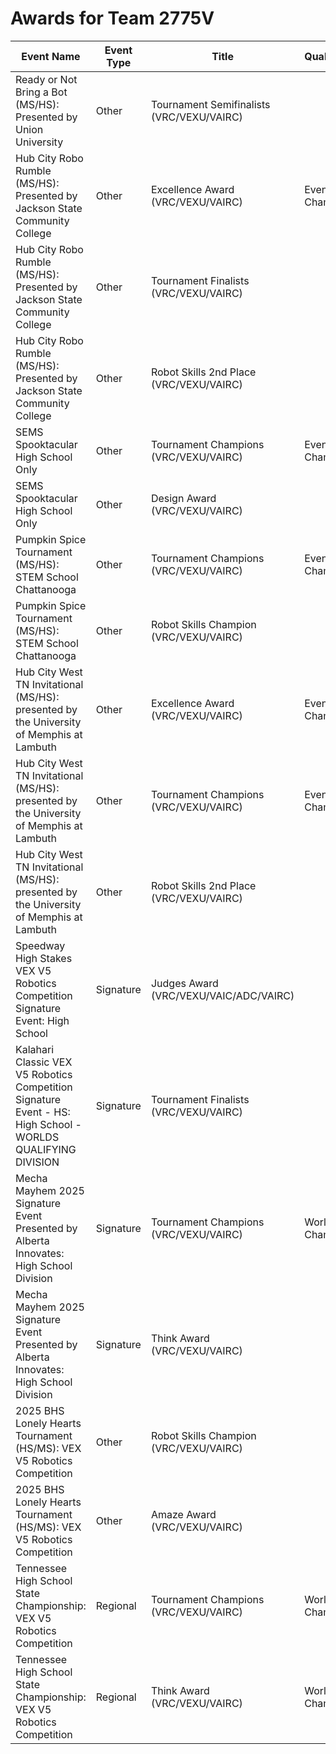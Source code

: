 # Awards for Team 2775V

| Event Name | Event Type | Title | Qualifications |
|------------|------------|-------|----------------|
| Ready or Not Bring a Bot (MS/HS): Presented by Union University | Other | Tournament Semifinalists (VRC/VEXU/VAIRC) |  |
| Hub City Robo Rumble (MS/HS): Presented by Jackson State Community College | Other | Excellence Award (VRC/VEXU/VAIRC) | Event Region Championship |
| Hub City Robo Rumble (MS/HS): Presented by Jackson State Community College | Other | Tournament Finalists (VRC/VEXU/VAIRC) |  |
| Hub City Robo Rumble (MS/HS): Presented by Jackson State Community College | Other | Robot Skills 2nd Place (VRC/VEXU/VAIRC) |  |
| SEMS Spooktacular High School Only | Other | Tournament Champions (VRC/VEXU/VAIRC) | Event Region Championship |
| SEMS Spooktacular High School Only | Other | Design Award (VRC/VEXU/VAIRC) |  |
| Pumpkin Spice Tournament (MS/HS): STEM School Chattanooga | Other | Tournament Champions (VRC/VEXU/VAIRC) | Event Region Championship |
| Pumpkin Spice Tournament (MS/HS): STEM School Chattanooga | Other | Robot Skills Champion (VRC/VEXU/VAIRC) |  |
| Hub City West TN Invitational (MS/HS): presented by the University of Memphis at Lambuth | Other | Excellence Award (VRC/VEXU/VAIRC) | Event Region Championship |
| Hub City West TN Invitational (MS/HS): presented by the University of Memphis at Lambuth | Other | Tournament Champions (VRC/VEXU/VAIRC) | Event Region Championship |
| Hub City West TN Invitational (MS/HS): presented by the University of Memphis at Lambuth | Other | Robot Skills 2nd Place (VRC/VEXU/VAIRC) |  |
| Speedway High Stakes VEX V5 Robotics Competition Signature Event: High School | Signature | Judges Award (VRC/VEXU/VAIC/ADC/VAIRC) |  |
| Kalahari Classic VEX V5 Robotics Competition Signature Event - HS: High School - WORLDS QUALIFYING DIVISION | Signature | Tournament Finalists (VRC/VEXU/VAIRC) |  |
| Mecha Mayhem 2025 Signature Event Presented by Alberta Innovates: High School Division | Signature | Tournament Champions (VRC/VEXU/VAIRC) | World Championship |
| Mecha Mayhem 2025 Signature Event Presented by Alberta Innovates: High School Division | Signature | Think Award (VRC/VEXU/VAIRC) |  |
| 2025 BHS Lonely Hearts Tournament (HS/MS): VEX V5 Robotics Competition | Other | Robot Skills Champion (VRC/VEXU/VAIRC) |  |
| 2025 BHS Lonely Hearts Tournament (HS/MS): VEX V5 Robotics Competition | Other | Amaze Award (VRC/VEXU/VAIRC) |  |
| Tennessee High School State Championship: VEX V5 Robotics Competition | Regional | Tournament Champions (VRC/VEXU/VAIRC) | World Championship |
| Tennessee High School State Championship: VEX V5 Robotics Competition | Regional | Think Award (VRC/VEXU/VAIRC) | World Championship |
